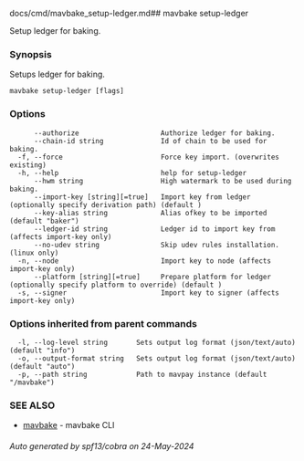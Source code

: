 docs/cmd/mavbake_setup-ledger.md## mavbake setup-ledger

Setup ledger for baking.

### Synopsis

Setups ledger for baking.

```
mavbake setup-ledger [flags]
```

### Options

```
      --authorize                    Authorize ledger for baking.
      --chain-id string              Id of chain to be used for baking.
  -f, --force                        Force key import. (overwrites existing)
  -h, --help                         help for setup-ledger
      --hwm string                   High watermark to be used during baking.
      --import-key [string][=true]   Import key from ledger (optionally specify derivation path) (default )
      --key-alias string             Alias ofkey to be imported (default "baker")
      --ledger-id string             Ledger id to import key from (affects import-key only)
      --no-udev string               Skip udev rules installation. (linux only)
  -n, --node                         Import key to node (affects import-key only)
      --platform [string][=true]     Prepare platform for ledger (optionally specify platform to override) (default )
  -s, --signer                       Import key to signer (affects import-key only)
```

### Options inherited from parent commands

```
  -l, --log-level string       Sets output log format (json/text/auto) (default "info")
  -o, --output-format string   Sets output log format (json/text/auto) (default "auto")
  -p, --path string            Path to mavpay instance (default "/mavbake")
```

### SEE ALSO

* [mavbake](/mavbake/reference/cmd/mavbake)	 - mavbake CLI

###### Auto generated by spf13/cobra on 24-May-2024
